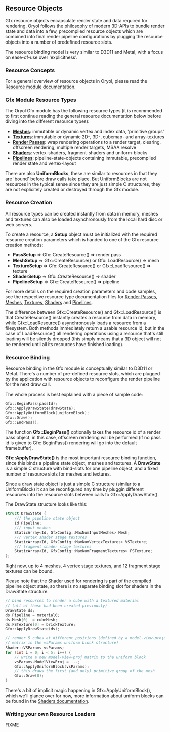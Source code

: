 ## Resource Objects

Gfx resource objects encapsulate render state and data required
for rendering. Oryol follows the philosophy of modern 
3D-APIs to bundle render state and data into a few, precompiled
resource objects which are combined into final render pipeline
configurations by plugging the resource objects into 
a number of predefined resource slots.

The resource binding model is very similar to D3D11 and Metal,
with a focus on ease-of-use over 'explicitness'.

### Resource Concepts

For a general overview of resource objects in Oryol, 
please read the [Resource module documentation](../../Resources/README.md).

### Gfx Module Resource Types

The Oryol Gfx module has the following resource types (it is recommended to first continue reading the general resource documentation below before diving into the different resource types):

* **[Meshes](Meshes.md)**: immutable or dynamic vertex and index data, 'primitive groups'
* **[Textures](Textures.md)**: immutable or dynamic 2D-, 3D-, cubemap- and array-textures
* **[Render Passes](RenderPasses.md)**: wrap rendering operations to a render target, clearing, offscreen rendering, multiple render targets, MSAA resolve
* **[Shaders](Shaders.md)**: vertex-shaders, fragment-shaders and uniform-blocks
* **[Pipelines](Pipelines.md)**: pipeline-state-objects containing immutable, precompiled render state and vertex-layout

There are also **UniformBlocks**, these are similar to resources in that
they are 'bound' before draw calls take place. But UniformBlocks 
are not resources in the typical sense since they are just simple
C structures, they are not explicitely created or destroyed through the Gfx module.

### Resource Creation

All resource types can be created instantly from data in memory,
meshes and textures can also be loaded asynchronously from the local
hard disc or web servers.

To create a resource, a **Setup** object must be initialized with
the required resource creation parameters which is handed to one
of the Gfx resource creation methods:

* **PassSetup** => Gfx::CreateResource() => render pass
* **MeshSetup** => Gfx::CreateResource() or Gfx::LoadResource() => mesh
* **TextureSetup** => Gfx::CreateResource() or Gfx::LoadResource() => texture
* **ShaderSetup** => Gfx::CreateResource() => shader
* **PipelineSetup** => Gfx::CreateResource() => pipeline

For more details on the required creation parameters and code
samples, see the respective resource type documentation files
for [Render Passes](RenderPasses.md), [Meshes](Meshes.md), [Textures](Textures.md), [Shaders](Shaders.md) and [Pipelines](Pipelines.md).

The difference between Gfx::CreateResource() and Gfx::LoadResource()
is that CreateResource() instantly creates a resource from data
in memory, while Gfx::LoadResource() asynchronously loads a resource
from a filesystem. Both methods immediately return a usable
resource Id, but in the case of LoadResource() all rendering 
operations using a resource that's still loading will be silently
dropped (this simply means that a 3D object will not be rendered
until all its resources have finished loading).

### Resource Binding

Resource binding in the Gfx module is conceptually similar to
D3D11 or Metal. There's a number of pre-defined resource slots,
which are plugged by the application with resource objects
to reconfigure the render pipeline for the next draw call.

The whole process is best explained with a piece of sample code:

```cpp
Gfx::BeginPass(passId);
Gfx::ApplyDrawState(drawState);
Gfx::ApplyUniformBlock(uniformBlock);
Gfx::Draw();
Gfx::EndPass();
```

The function **Gfx::BeginPass()** optionally takes the resource id of
a render pass object, in this case, offscreen rendering will be 
performed (if no pass id is given to Gfx::BeginPass() rendering
will go into the default framebuffer).

**Gfx::ApplyDrawState()** is the most important resource binding function,
since this binds a pipeline state object, meshes and textures. A
**DrawState** is a simple C structure with bind-slots for one pipeline
object, and a fixed number of resource slots for meshes and textures.

Since a draw state object is just a simple C structure (similar to a
UniformBlock) it can be reconfigured any time by pluggin different resources
into the resource slots between calls to Gfx::ApplyDrawState().

The DrawState structure looks like this:

```cpp
struct DrawState {
    /// the pipeline state object
    Id Pipeline;
    /// input meshes
    StaticArray<Id, GfxConfig::MaxNumInputMeshes> Mesh;
    /// vertex shader stage textures
    StaticArray<Id, GfxConfig::MaxNumVertexTextures> VSTexture;
    /// fragment shader stage textures
    StaticArray<Id, GfxConfig::MaxNumFragmentTextures> FSTexture;
};
```
Right now, up to 4 meshes, 4 vertex stage textures, and 12 
fragment stage textures can be bound.

Please note that the Shader used for rendering is part of the
compiled pipeline object state, so there is no separate 
binding slot for shaders in the DrawState structure.

```cpp
// bind resources to render a cube with a textured material
// (all of those had been created previously)
DrawState ds;
ds.Pipeline = material0;
ds.Mesh[0]  = cubeMesh;
ds.FSTexture[0] = brickTexture;
Gfx::ApplyDrawState(ds);

// render 5 cubes at different positions (defined by a model-view-projection
// matrix in the vsParams uniform block structure)
Shader::VSParams vsParams;
for (int i = 0; i < 5; i++) {
    // write a new model-view-proj matrix to the uniform block
    vsParams.ModelViewProj = ...;
    Gfx::ApplyUniformBlock(vsParams);
    // this draws the first (and only) primitive group of the mesh
    Gfx::Draw(0);
}
```

There's a bit of implicit magic happening in Gfx::ApplyUniformBlock(), which
we'll glance over for now, more information about uniform blocks can 
be found in the [Shaders documentation](Shaders.md).

### Writing your own Resource Loaders

FIXME

